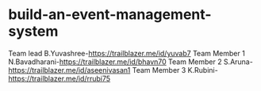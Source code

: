 # build-an-event-management-system
Team lead B.Yuvashree-https://trailblazer.me/id/yuvab7
Team Member 1 N.Bavadharani-https://trailblazer.me/id/bhavn70
Team Member 2 S.Aruna-https://trailblazer.me/id/aseenivasan1
Team Member 3 K.Rubini-https://trailblazer.me/id/rrubi75
